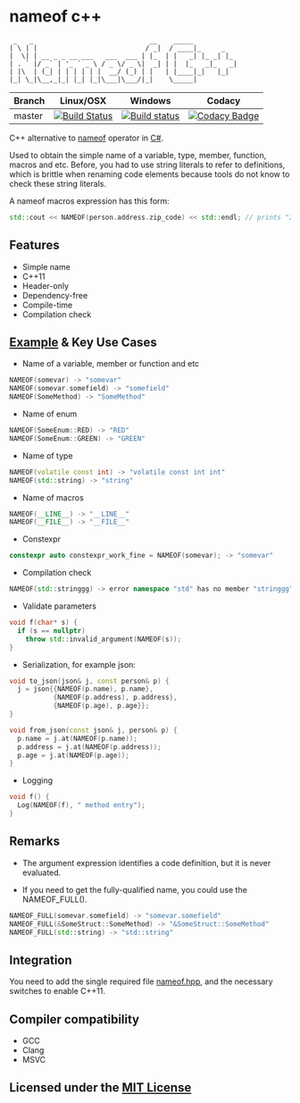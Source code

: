 # nameof c++

```text
 _   _                             __    _____
| \ | |                           / _|  / ____|_     _
|  \| | __ _ _ __ ___   ___  ___ | |_  | |   _| |_ _| |_
| . ` |/ _` | '_ ` _ \ / _ \/ _ \|  _| | |  |_   _|_   _|
| |\  | (_| | | | | | |  __/ (_) | |   | |____|_|   |_|
|_| \_|\__,_|_| |_| |_|\___|\___/|_|    \_____|
```

Branch | Linux/OSX | Windows | Codacy
-------|-----------|---------|-------
master |[![Build Status](https://travis-ci.org/Neargye/nameof.svg?branch=master)](https://travis-ci.org/Neargye/nameof)|[![Build status](https://ci.appveyor.com/api/projects/status/yq5fk0d9mwljbubt/branch/master?svg=true)](https://ci.appveyor.com/project/Neargye/nameof/branch/master)|[![Codacy Badge](https://api.codacy.com/project/badge/Grade/1d06f3f07afe4f34acd29c0c8efa830b)](https://www.codacy.com/app/Neargye/nameof?utm_source=github.com&amp;utm_medium=referral&amp;utm_content=Neargye/nameof&amp;utm_campaign=Badge_Grade)

C++ alternative to [nameof](https://docs.microsoft.com/en-us/dotnet/csharp/language-reference/keywords/nameof) operator in [C#](https://en.wikipedia.org/wiki/C_Sharp_(programming_language)).

Used to obtain the simple name of a variable, type, member, function, macros and etc.
Before, you had to use string literals to refer to definitions, which is brittle when renaming code elements because tools do not know to check these string literals.

A nameof macros expression has this form:

```cpp
std::cout << NAMEOF(person.address.zip_code) << std::endl; // prints "zip_code"
```

## Features

* Simple name
* C++11
* Header-only
* Dependency-free
* Compile-time
* Compilation check

## [Example](example/example.cpp) & Key Use Cases

* Name of a variable, member or function and etc

```cpp
NAMEOF(somevar) -> "somevar"
NAMEOF(somevar.somefield) -> "somefield"
NAMEOF(SomeMethod) -> "SomeMethod"
```

* Name of enum

```cpp
NAMEOF(SomeEnum::RED) -> "RED"
NAMEOF(SomeEnum::GREEN) -> "GREEN"
```

* Name of type

```cpp
NAMEOF(volatile const int) -> "volatile const int int"
NAMEOF(std::string) -> "string"
```

* Name of macros

```cpp
NAMEOF(__LINE__) -> "__LINE__"
NAMEOF(__FILE__) -> "__FILE__"
```

* Constexpr

```cpp
constexpr auto constexpr_work_fine = NAMEOF(somevar); -> "somevar"
```

* Compilation check

```cpp
NAMEOF(std::stringgg) -> error namespace "std" has no member "stringgg"
```

* Validate parameters

```cpp
void f(char* s) {
  if (s == nullptr)
    throw std::invalid_argument(NAMEOF(s));
}
```

* Serialization, for example json:

```cpp
void to_json(json& j, const person& p) {
  j = json{{NAMEOF(p.name), p.name},
           {NAMEOF(p.address), p.address},
           {NAMEOF(p.age), p.age}};
}

void from_json(const json& j, person& p) {
  p.name = j.at(NAMEOF(p.name));
  p.address = j.at(NAMEOF(p.address));
  p.age = j.at(NAMEOF(p.age));
}
```

* Logging

```cpp
void f() {
  Log(NAMEOF(f), " method entry");
}
```

## Remarks

* The argument expression identifies a code definition, but it is never evaluated.

* If you need to get the fully-qualified name, you could use the NAMEOF_FULL().

```cpp
NAMEOF_FULL(somevar.somefield) -> "somevar.somefield"
NAMEOF_FULL(&SomeStruct::SomeMethod) -> "&SomeStruct::SomeMethod"
NAMEOF_FULL(std::string) -> "std::string"
```

## Integration

You need to add the single required file [nameof.hpp](include/nameof.hpp), and the necessary switches to enable C++11.

## Compiler compatibility

* GCC
* Clang
* MSVC

## Licensed under the [MIT License](LICENSE)